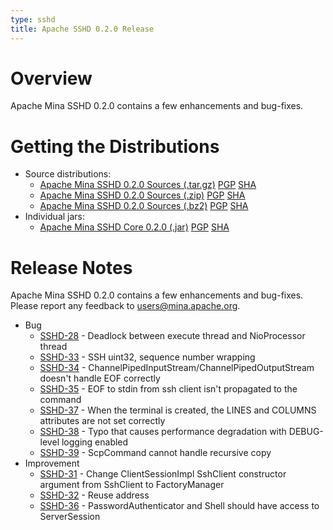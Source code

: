 ```yaml
---
type: sshd
title: Apache SSHD 0.2.0 Release
---
```


# Overview

Apache Mina SSHD 0.2.0 contains a few enhancements and bug-fixes.

# Getting the Distributions

* Source distributions:
    * [Apache Mina SSHD 0.2.0 Sources (.tar.gz)](https://archive.apache.org/dist/mina/sshd/0.2.0/sshd-0.2.0-project.tar.gz) [PGP](https://archive.apache.org/dist/mina/sshd/0.2.0/sshd-0.2.0-project.tar.gz.asc) [SHA](https://archive.apache.org/dist/mina/sshd/0.2.0/sshd-0.2.0-project.tar.gz.sha1)
    * [Apache Mina SSHD 0.2.0 Sources (.zip)](https://archive.apache.org/dist/mina/sshd/0.2.0/sshd-0.2.0-project.zip) [PGP](https://archive.apache.org/dist/mina/sshd/0.2.0/sshd-0.2.0-project.zip.asc) [SHA](https://archive.apache.org/dist/mina/sshd/0.2.0/sshd-0.2.0-project.zip.sha1)
    * [Apache Mina SSHD 0.2.0 Sources (.bz2)](https://archive.apache.org/dist/mina/sshd/0.2.0/sshd-0.2.0-project.tar.bz2) [PGP](https://archive.apache.org/dist/mina/sshd/0.2.0/sshd-0.2.0-project.tar.bz2.asc) [SHA](https://archive.apache.org/dist/mina/sshd/0.2.0/sshd-0.2.0-project.tar.bz2.sha1)
* Individual jars:
    * [Apache Mina SSHD Core 0.2.0 (.jar)](https://archive.apache.org/dist/mina/sshd/0.2.0/sshd-core-0.2.0.jar) [PGP](https://archive.apache.org/dist/mina/sshd/0.2.0/sshd-core-0.2.0.jar.asc) [SHA](https://archive.apache.org/dist/mina/sshd/0.2.0/sshd-core-0.2.0.jar.sha1)

# Release Notes

Apache Mina SSHD 0.2.0 contains a few enhancements and bug-fixes.
Please report any feedback to [users@mina.apache.org](mailto:users@mina.apache.org).

* Bug
    * [SSHD-28](https://issues.apache.org/jira/browse/SSHD-28) - Deadlock between execute thread and NioProcessor thread
    * [SSHD-33](https://issues.apache.org/jira/browse/SSHD-33) - SSH uint32, sequence number wrapping
    * [SSHD-34](https://issues.apache.org/jira/browse/SSHD-34) - ChannelPipedInputStream/ChannelPipedOutputStream doesn't handle EOF correctly
    * [SSHD-35](https://issues.apache.org/jira/browse/SSHD-35) - EOF to stdin from ssh client isn't propagated to the command
    * [SSHD-37](https://issues.apache.org/jira/browse/SSHD-37) - When the terminal is created, the LINES and COLUMNS attributes are not set correctly
    * [SSHD-38](https://issues.apache.org/jira/browse/SSHD-38) - Typo that causes performance degradation with DEBUG-level logging enabled
    * [SSHD-39](https://issues.apache.org/jira/browse/SSHD-39) - ScpCommand cannot handle recursive copy    
* Improvement
    * [SSHD-31](https://issues.apache.org/jira/browse/SSHD-31) - Change ClientSessionImpl SshClient constructor argument from SshClient to FactoryManager
    * [SSHD-32](https://issues.apache.org/jira/browse/SSHD-32) - Reuse address
    * [SSHD-36](https://issues.apache.org/jira/browse/SSHD-36) - PasswordAuthenticator and Shell should have access to ServerSession
